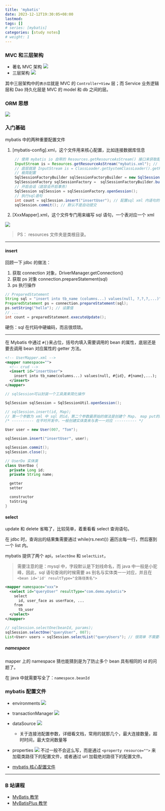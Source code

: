 ```yaml
---
title: 'mybatis'
date: 2023-12-12T19:30:05+08:00
lastmod:
tags: []
# series: [mybatis]
categories: [study notes]
# weight: 1
---
```


### MVC 和三层架构

- 著名 MVC 架构
  ![](https://cdn.jsdelivr.net/gh/yokiizx/picgo@main/img/202312121932695.png)
- 三层架构
  ![](https://cdn.jsdelivr.net/gh/yokiizx/picgo@main/img/202312122258621.png)

其中三层架构中的`表示层`就是 MVC 的 `Controller+View` 层；而 Service 业务逻辑层和 Dao 持久化层是 MVC 的 model 和 db 之间的层。

### ORM 思想

![](https://cdn.jsdelivr.net/gh/yokiizx/picgo@main/img/202312141810437.png)

### 入门基础

mybatis 中的两种重要配置文件

1. [mybatis-config].xml，这个文件用来核心配置，比如连接数据库信息

   ```java
    // 使用 mybatis io 自带的 Resources.getResourceAsStream() 接口来获取配置文件的输入流
    InputStream is = Resources.getResourceAsStream("mybatis.xml"); // 第二个参数可以指定环境，详细看下面的配置文件教学
    // 底层就是 InputStream is = ClassLoader.getSystemClassLoader().getResourceAsStream("mybatis.xml")
    // 极简配置
    SqlSessionFactoryBuilder sqlSessionFactoryBuilder = new SqlSessionFactoryBuilder();
    SqlSessionFactory sqlSessionFactory =  sqlSessionFactoryBuilder.build(is);
    // 开启会话（底层会开启事务）
    SqlSession sqlSession = sqlSessionFactory.openSession();
    // 执行sql语句
    int count = sqlSession.insert("insertUser"); // 配置sql xml 内语句的 id
    sqlSession.commit(); // 默认不是自动提交
   ```

2. [XxxMapper].xml，这个文件专门用来编写 sql 语句，一个表对应一个 xml

![](https://cdn.jsdelivr.net/gh/yokiizx/picgo@main/img/202312181356370.png)

> PS： resources 文件夹是类根目录。

---

#### insert

回顾一下 jdbc 的做法：

1. 获取 connection 对象，DriverManager.getConnection()
2. 获取 ps 对象 connection.prepareStatement(sql)
3. ps 执行操作

```java
// PreparedStatement
String sql = "insert into tb_name (columns...) values(null, ?,?,?,...)"; // 通过 ？占位
PreparedStatement ps = connection.prepareStatement(sql);
ps.setString("hello"); // 设置值
// ...
int count = preparedStatement.executeUpdate();
```

硬伤：sql 在代码中硬编码，而且很烦琐。

---

在 Mybatis 中通过 `#{}`来占位，括号内填入需要调用的 bean 的属性，底层还是要去调用 bean 对应属性的 getter 方法。

```xml
<!-- UserMapper.xml -->
<mapper namespace="">
  <!-- crud -->
  <insert id="insertUser">
    insert into tb_name(columns...) values(null, #{id}, #{name},...);
  </insert>
</mapper>
```

```java
// sqlSession可以封装一个工具类来简化操作

SqlSession sqlSession = SqlSessionUtil.openSession();

// sqlSession.insert(id, Map);
// 第一个参数为 xml 中 sql 的id，第二个参数最原始的做法是创建个 Map， map put的key与表字段一一对应。
/* ---------- 在平时开发中，一般创建实体类来与表一一对应 ---------- */

User user = new User(007, "Tom");

sqlSession.insert("insertUser", user);

sqlSession.commit();
sqlSession.close();

// UserDo 实体类
class UserDao {
  private Long id;
  private String name;

  getter
  setter

  constructor
  toString
}
```

#### select

update 和 delete 省略了，比较简单，着重看看 select 查询语句。

在 jdbc 时，查询出的结果集需要通过 while(rs.next()) 遍历出每一行，然后塞到一个 list 内。

mybatis 提供了两个 api，`selectOne` 和 `selectList`，

> 需要注意的是：mysql 中，字段默认是下划线命名，而 java 中一般是小驼峰，因此，sql 语句查询的时候需要 as 别名与实体类一一对应，并且在 `<bean id='id' resultType="全路径类名">`

```xml
<mapper namespace="xxx">
  <select id="queryUser" resultType="com.demo.mybatis">
    select
      id, user_face as userFace, ...
    from
      tb_user
  </select>
</mapper>
```

```java
// sqlSession.selectOne(beanId, params);
sqlSession.selectOne("queryUser", 007);
List<User> users = sqlSession.selectList("queryUsers"); // 很简单 不需要手动遍历了
```

##### namespace

mapper 上的 namespace 猜也能猜到是为了防止多个 bean 具有相同的 id 的问题了。

在 java 中就需要写全了：`namespace.beanId`

### mybatis 配置文件

- environments
  ![](https://cdn.jsdelivr.net/gh/yokiizx/picgo@main/img/202312181356370.png)
- transactionManager
  ![](https://cdn.jsdelivr.net/gh/yokiizx/picgo@main/img/202312201340544.png)
- dataSource
  ![](https://cdn.jsdelivr.net/gh/yokiizx/picgo@main/img/202312201339872.png)

  - 关于连接池配置参数，详细看文档，常用的就那几个，最大连接数量，超时时间，最大空闲数量等

- properties
  ![](https://cdn.jsdelivr.net/gh/yokiizx/picgo@main/img/202312210923360.png)
  不过一般不会这么写，而是通过 `<property resource="">` 来加载类路径下的配置文件，或者通过 url 加载绝对路径下的配置文件。

- [mybatis 核心配置文件](https://www.bilibili.com/video/BV1JP4y1Z73S?p=24&spm_id_from=pageDriver&vd_source=fbca740e2a57caf4d6e7c18d1010346e)

---

### B 站课程

- [MyBatis 教学](https://www.bilibili.com/video/BV1JP4y1Z73S)
- [MyBatisPlus 教学](https://www.bilibili.com/video/BV1Xu411A7tL)
